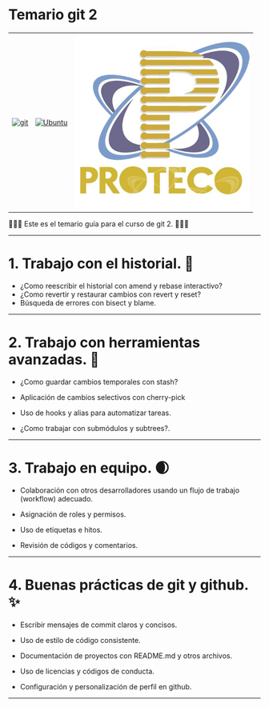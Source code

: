 # Temario git 2

<table>
<tbody>
<tr>
<td>
<a title="Git" href="https://git-scm.com/"><img src="https://victorroblesweb.es/wp-content/uploads/2018/04/git.png" alt="git"  width="350px"  /></a>
</td>
<td>
<a title="Github" href="https://github.com/">
<img src="https://upload.wikimedia.org/wikipedia/commons/thumb/9/91/Octicons-mark-github.svg/2048px-Octicons-mark-github.svg.png" alt="Ubuntu"  width="350px"  /></a>
</td>
<td>
<a title="proteco" href="https://proteco.fi-b.unam.mx/home">
<img src="img/PROTECO01.jpg" alt="Proteco"  width="350px"  /></a>
</td>
</tr>
</tbody>
</table>



🚀🚀🚀 Este es el temario guía para el curso de git 2. 🚀🚀🚀

----

# 1. Trabajo con el historial. 🐸

- ¿Como reescribir el historial con amend y rebase interactivo?
- ¿Como revertir y restaurar cambios con revert y reset?
- Búsqueda de errores con bisect y blame.

---

# 2. Trabajo con herramientas avanzadas. 🐫

* ¿Como guardar cambios temporales con stash?

* Aplicación de cambios selectivos con cherry-pick

*  Uso de hooks y alias para automatizar tareas.

*  ¿Como trabajar con submódulos y subtrees?.

---

# 3. Trabajo en equipo. 🌒

* Colaboración con otros desarrolladores usando un flujo de trabajo (workflow)
  adecuado.

* Asignación de roles y permisos.

* Uso de etiquetas e hitos.

* Revisión de códigos y comentarios.

---

# 4. Buenas prácticas de git y github. ✨

* Escribir mensajes de commit claros y concisos.

* Uso de estilo de código consistente.

* Documentación de proyectos con README.md y otros archivos.

* Uso de licencias y códigos de conducta.

* Configuración y personalización de perfil en github.

---






